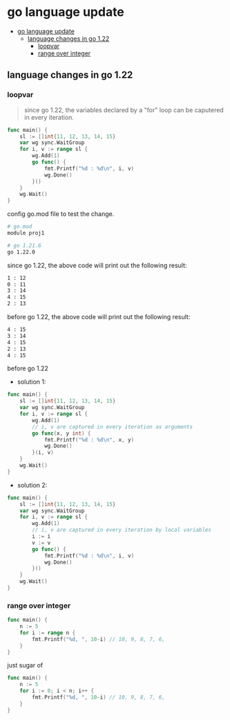 # go language update

- [go language update](#go-language-update)
  - [language changes in go 1.22](#language-changes-in-go-122)
    - [loopvar](#loopvar)
    - [range over integer](#range-over-integer)


## language changes in go 1.22

### loopvar

> since go 1.22, the variables declared by a "for" loop can be caputered in every iteration.

```go
func main() {
	sl := []int{11, 12, 13, 14, 15}
	var wg sync.WaitGroup
	for i, v := range sl {
		wg.Add(1)
		go func() {
			fmt.Printf("%d : %d\n", i, v)
			wg.Done()
		}()
	}
	wg.Wait()
}
```

config go.mod file to test the change.

```bash
# go.mod
module proj1

# go 1.21.6
go 1.22.0
```

since go 1.22, the above code will print out the following result:

```bash
1 : 12
0 : 11
3 : 14
4 : 15
2 : 13
```

before go 1.22, the above code will print out the following result:

```bash
4 : 15
3 : 14
4 : 15
2 : 13
4 : 15
```

before go 1.22
- solution 1:

```go
func main() {
	sl := []int{11, 12, 13, 14, 15}
	var wg sync.WaitGroup
	for i, v := range sl {
		wg.Add(1)
        // i, v are captured in every iteration as arguments
		go func(x, y int) {
			fmt.Printf("%d : %d\n", x, y)
			wg.Done()
		}(i, v)
	}
	wg.Wait()
}
```

- solution 2:

```go
func main() {
	sl := []int{11, 12, 13, 14, 15}
	var wg sync.WaitGroup
	for i, v := range sl {
		wg.Add(1)
        // i, v are captured in every iteration by local variables
		i := i
		v := v
		go func() {
			fmt.Printf("%d : %d\n", i, v)
			wg.Done()
		}()
	}
	wg.Wait()
}
```

### range over integer

```go
func main() {
	n := 5
	for i := range n {
		fmt.Printf("%d, ", 10-i) // 10, 9, 8, 7, 6,
	}
}
```

just sugar of 

```go
func main() {
	n := 5
	for i := 0; i < n; i++ {
		fmt.Printf("%d, ", 10-i) // 10, 9, 8, 7, 6,
	}
}
```